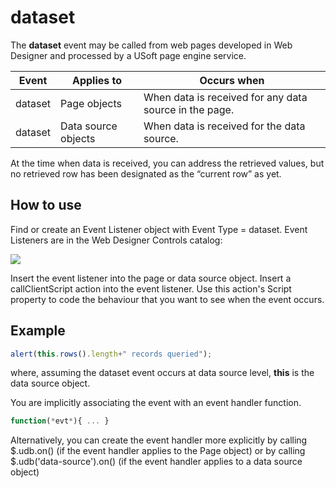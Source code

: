 # dataset

The **dataset** event may be called from web pages developed in Web Designer and processed by a USoft page engine service.

|**Event**|**Applies to**|**Occurs when**|
|--------|--------|--------|
|dataset |Page objects|When data is received for any data source in the page.|
|dataset |Data source objects|When data is received for the data source.|



At the time when data is received, you can address the retrieved values, but no retrieved row has been designated as the “current row” as yet.

## How to use

Find or create an Event Listener object with Event Type = dataset. Event Listeners are in the Web Designer Controls catalog:

![](/api/Web%20and%20app%20UIs/UDB%20Events/assets/ff8672be-ff07-426e-ba7e-0ecf37444b63.png)

Insert the event listener into the page or data source object. Insert a callClientScript action into the event listener. Use this action's Script property to code the behaviour that you want to see when the event occurs.

## Example

```js
alert(this.rows().length+" records queried");
```

where, assuming the dataset event occurs at data source level, **this** is the data source object.

You are implicitly associating the event with an event handler function.

```js
function(*evt*){ ... }
```

Alternatively, you can create the event handler more explicitly by calling $.udb.on() (if the event handler applies to the Page object) or by calling $.udb('data-source').on() (if the event handler applies to a data source object)